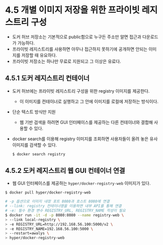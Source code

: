 # 4.5 개별 이미지 저장을 위한 프라이빗 레지스트리 구성

- 도커 허브 저장소는 기본적으로 public함으로 누구든 주소만 알면 접근과 다운로드가 가능하다.
- 프라이빗 레지스트리를 사용하면 아무나 접근하지 못하기에 공개하면 안되는 이미지를 저장할 때 유요하다.
- 프라이빗 저장소는 하나만 무료로 지원되고 그 이상은 유료다.

## 4.5.1 도커 레지스트리 컨테이너

- 도커 허브에는 프라이빗 레지스트리 구성을 위한 registry 이미지를 제공한다.
    - 이 이미지를 컨테이너로 실행하고 그 안에 이미지를 로컬에 저장하는 방식이다.
- 단순 텍스트 방식만 지원
    - 웹 기반 검색을 하려면 GUI 인터페이스를 제공하는 다른 컨테이너와 결합해 사용할 수 있다.
- docker search를 이용해 registry 이미지를 조회하면 사용자들이 올려 놓은 유사 이미지를 검색할 수 있다.

    ```bash
    $ docker search registry
    ```


## 4.5.2 도커 레지스트리 웹 GUI 컨테이너 연결

- 웹 GUI 인터페이스를 제공하는 `hyper/docker-registry-web` 이미지가 있다.

```bash
$ docker pull hyper/docker-registry-web

# -p 옵션으로 이미지 내장 포트 8080과 호스트 8080에 연결
# --link: registry 컨테이너명을 이용하면 내부 API를 통해 연결
# -e: 필수 환경 변수 REGISTRY_URL, REGISTRY_NAME 작성이 필요
$ docker run -it -d -p 8080:8080 --name registry-web \
> --link local-registry \
> -e REGISTRY_URL=http://192.168.56.100:5000/v2 \
> -e REGISTRY_NAME=192.168.56.100:5000 \
> --restart=awalys \
> hyper/docker-registry-web
```
